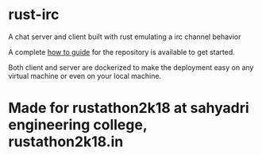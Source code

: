 # rust-irc
A chat server and client built with rust emulating a irc channel behavior

A complete [how to guide](Building_a_simple_IRC_with_rust.pdf) for the repository is available to get started.

Both client and server are dockerized to make the deployment easy on any virtual machine or even on your local machine.

# Made for rustathon2k18 at sahyadri engineering college, rustathon2k18.in
